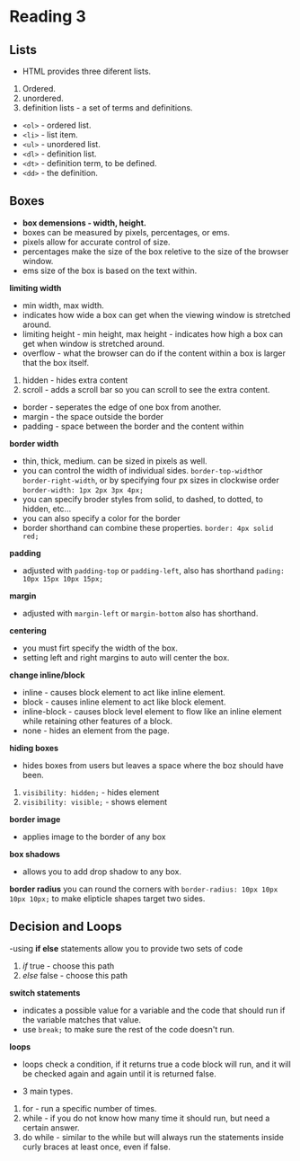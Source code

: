 # Reading 3

## Lists
- HTML provides three diferent lists.
1. Ordered.
2. unordered.
3. definition lists - a set of terms and definitions.

- `<ol>` - ordered list.
- `<li>` - list item.
- `<ul>` - unordered list.
- `<dl>` - definition list.
- `<dt>` - definition term, to be defined.
- `<dd>` - the definition.

## Boxes

- **box demensions - width, height.**
- boxes can be measured by pixels, percentages, or ems.
- pixels allow for accurate control of size.
- percentages make the size of the box reletive to the size of the browser window. 
- ems size of the box is based on the text within.

**limiting width**
- min width, max width.
- indicates how wide a box can get when the viewing window is stretched around.
- limiting height - min height, max height - indicates how high a box can get when window is stretched around. 
- overflow - what the browser can do if the content within a box is larger that the box itself.
1. hidden - hides extra content
2. scroll - adds a scroll bar so you can scroll to see the extra content.

- border - seperates the edge of one box from another.
- margin - the space outside the border
- padding - space between the border and the content within

**border width**
- thin, thick, medium. can be sized in pixels as well.
- you can control the width of individual sides. `border-top-width`or `border-right-width`, or by specifying four px sizes in clockwise order `border-width: 1px 2px 3px 4px;`
- you can specify broder styles from solid, to dashed, to dotted, to hidden, etc...
- you can also specify a color for the border
- border shorthand can combine these properties. `border: 4px solid red;`

**padding** 
- adjusted with `padding-top` or `padding-left`, also has shorthand `pading: 10px 15px 10px 15px;`

**margin**
- adjusted with `margin-left` or `margin-bottom` also has shorthand.

**centering** 
- you must firt specify the width of the box.
- setting left and right margins to auto will center the box.

**change inline/block**
- inline - causes block element to act like inline element.
- block - causes inline element to act like block element.
- inline-block - causes block level element to flow like an inline element while retaining other features of a block.
- none - hides an element from the page.

**hiding boxes**
- hides boxes from users but leaves a space where the boz should have been.
1. `visibility: hidden;` - hides element
2. `visibility: visible;` - shows element

**border image**
- applies image to the border of any box

**box shadows**
- allows you to add drop shadow to any box.

**border radius**
you can round the corners with `border-radius: 10px 10px 10px 10px;`
to make elipticle shapes target two sides.

## Decision and Loops
-using **if else** statements allow you to provide two sets of code
1. *if* true - choose this path
2. *else* false - choose this path

**switch statements**
- indicates a possible value for a variable and the code that should run if the variable matches that value.
- use `break;` to make sure the rest of the code doesn't run.

**loops**
- loops check a condition, if it returns true a code block will run, and it will be checked again and again until it is returned false.

- 3 main types.

1. for - run a specific number of times.
2. while - if you do not know how many time it should run, but need a certain answer.
3. do while - similar to the while but will always run the statements inside curly braces at least once, even if false.